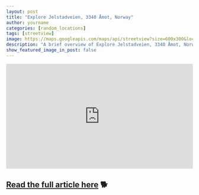 ```yaml
---
layout: post
title: "Explore Jelstadveien, 3340 Åmot, Norway"
author: yourname
categories: [random_locations]
tags: [streetview]
image: https://maps.googleapis.com/maps/api/streetview?size=600x300&location=59.9307061,9.9258572&key=AIzaSyCyMtwXYk9B13Tiqh4ikTwxEaMDv3H-ARw
description: "A brief overview of Explore Jelstadveien, 3340 Åmot, Norway."
show_featured_image_in_post: false
---
```


<iframe
    width="100%"
    height="auto"
    src="https://www.google.com/maps/embed/v1/streetview?key=AIzaSyCyMtwXYk9B13Tiqh4ikTwxEaMDv3H-ARw&location=59.9307061,9.9258572"
    style="aspect-ratio: 16 / 9; border: 0;"
    allowfullscreen>
</iframe>

## [Read the full article here](https://www.google.com/maps/@59.9307061,9.9258572,14z?hl=en) 🐕